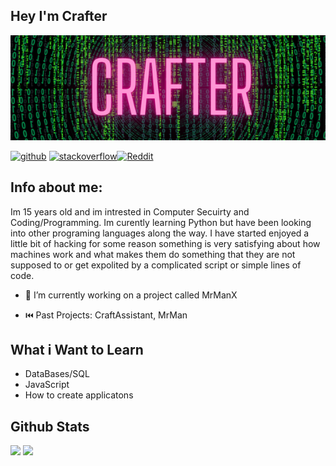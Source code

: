 Hey I'm Crafter
-

![](https://github.com/crafter544/Images/blob/main/Crafter544%20Banner.png?raw=true)

[<img src='https://cdn.jsdelivr.net/npm/simple-icons@3.0.1/icons/github.svg' alt='github' height='60'>](https://github.com/crafter544)
[<img src='https://cdn.jsdelivr.net/npm/simple-icons@3.0.1/icons/stackoverflow.svg' alt='stackoverflow' height='60'>](https://stackoverflow.com/users/17659383)[<img src='https://cdn.jsdelivr.net/npm/simple-icons@3.0.1/icons/reddit.svg' alt='Reddit' height='60'>](https://www.reddit.com/user/Crafter91)
  


Info about me:
-
Im 15 years old and im intrested in Computer Secuirty and Coding/Programming.
Im curently learning Python but have been looking into other programing languages along the way.
I have started enjoyed a little bit of hacking for some reason something is very satisfying about how machines work and what makes them do something that they are
not supposed to or get expolited by a complicated script or simple lines of code.


- 🔋 I’m currently working on a project called MrManX

- ⏮️ Past Projects: CraftAssistant, MrMan



What i Want to Learn
----------------------
- DataBases/SQL
- JavaScript
- How to create applicatons 

Github Stats
----------------------
![](https://github-readme-stats.vercel.app/api?username=crafter544&show_icons=true)
![](https://activity-graph.herokuapp.com/graph?username=crafter544)  
